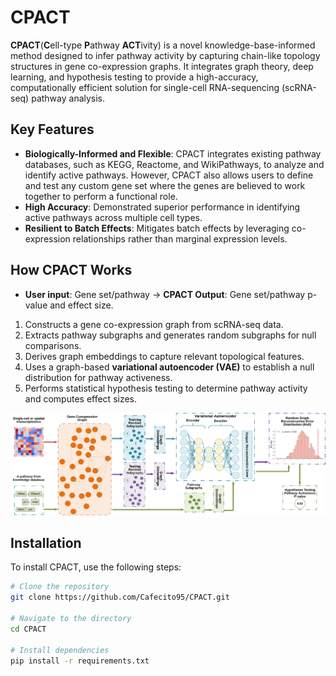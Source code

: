 # CPACT

**CPACT**(**C**ell-type **P**athway **ACT**ivity) is a novel knowledge-base-informed method designed to infer pathway activity by capturing chain-like topology structures in gene co-expression graphs. It integrates graph theory, deep learning, and hypothesis testing to provide a high-accuracy, computationally efficient solution for single-cell RNA-sequencing (scRNA-seq) pathway analysis.

## Key Features

- **Biologically-Informed and Flexible**: CPACT integrates existing pathway databases, such as KEGG, Reactome, and WikiPathways, to analyze and identify active pathways. However, CPACT also allows users to define and test any custom gene set where the genes are believed to work together to perform a functional role.
- **High Accuracy**: Demonstrated superior performance in identifying active pathways across multiple cell types.
- **Resilient to Batch Effects**: Mitigates batch effects by leveraging co-expression relationships rather than marginal expression levels.

## How CPACT Works

- **User input**: Gene set/pathway → **CPACT Output**: Gene set/pathway p-value and effect size.

1. Constructs a gene co-expression graph from scRNA-seq data.
2. Extracts pathway subgraphs and generates random subgraphs for null comparisons.
3. Derives graph embeddings to capture relevant topological features.
4. Uses a graph-based **variational autoencoder (VAE)** to establish a null distribution for pathway activeness.
5. Performs statistical hypothesis testing to determine pathway activity and computes effect sizes.


![CPACT Overview](images/CPACT_overview.jpeg)

## Installation

To install CPACT, use the following steps:

```bash
# Clone the repository
git clone https://github.com/Cafecito95/CPACT.git

# Navigate to the directory
cd CPACT

# Install dependencies
pip install -r requirements.txt
